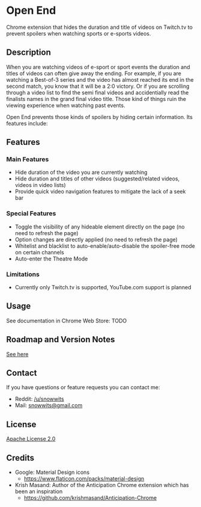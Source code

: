 # Open End
Chrome extension that hides the duration and title of videos on Twitch.tv to prevent spoilers when watching sports or e-sports videos.

## Description 
When you are watching videos of e-sport or sport events the duration and titles of videos can often give away the ending. For example, if you are watching a Best-of-3 series and the video has almost reached its end in the second match, you know that it will be a 2:0 victory.
Or if you are scrolling through a video list to find the semi final videos and accidentially read the finalists names in the grand final video title. Those kind of things ruin the viewing experience when watching past events. 

Open End prevents those kinds of spoilers by hiding certain information. Its features include:

## Features
### Main Features
- Hide duration of the video you are currently watching
- Hide duration and titles of other videos (suggested/related videos, videos in video lists)
- Provide quick video navigation features to mitigate the lack of a seek bar

### Special Features
- Toggle the visibility of any hideable element directly on the page (no need to refresh the page)
- Option changes are directly applied (no need to refresh the page)
- Whitelist and blacklist to auto-enable/auto-disable the spoiler-free mode on certain channels
- Auto-enter the Theatre Mode

### Limitations
- Currently only Twitch.tv is supported, YouTube.com support is planned

## Usage
See documentation in Chrome Web Store: TODO

## Roadmap and Version Notes
[See here](version_notes.md)

## Contact
If you have questions or feature requests you can contact me:
- Reddit: [/u/snowwits](https://www.reddit.com/user/snowwits)
- Mail: [snowwits@gmail.com](mailto:snowwits@gmail.com)

## License
[Apache License 2.0](LICENSE.md)

## Credits
- Google: Material Design icons
  - https://www.flaticon.com/packs/material-design
- Krish Masand: Author of the Anticipation Chrome extension which has been an inspiration
  - https://github.com/krishmasand/Anticipation-Chrome